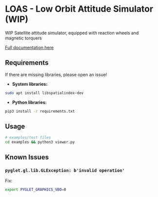 # LOAS - Low Orbit Attitude Simulator (WIP)
WIP Satellite attitude simulator, equipped with reaction wheels and magnetic torquers

[Full documentation here](https://loas.feg.ovh/)

## Requirements
If there are missing libraries, please open an issue!

- **System libraries:**
```bash
sudo apt install libspatialindex-dev
```

- **Python libraries:**
```bash
pip3 install -r requirements.txt
```


## Usage
```bash
# examples/test files
cd examples && python3 viewer.py
```

## Known Issues
### `pyglet.gl.lib.GLException: b'invalid operation'`
Fix:
```bash
export PYGLET_GRAPHICS_VBO=0
```
